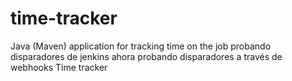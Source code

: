 # time-tracker
Java (Maven) application for tracking time on the job
probando disparadores de jenkins
ahora probando disparadores a través de webhooks
Time tracker
